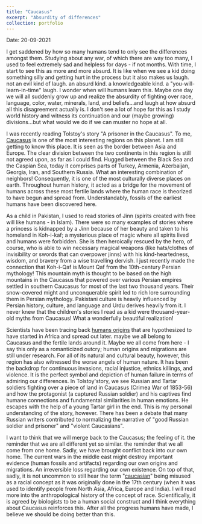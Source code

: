 ```yaml
---
title: "Caucasus"
excerpt: "Absurdity of differences"
collection: portfolio
---
```

Date: 20-09-2021

I get saddened by how so many humans tend to only see the differences amongst them. Studying about any war, of which there are way too many, I used to feel extremely sad and helpless for days - if not months. With time, I start to see this as more and more absurd. It is like when we see a kid doing something silly and getting hurt in the process but it also makes us laugh. not an evil kind of laugh. an absurd kind. a knowledgeable kind. a "you-will-learn-in-time" laugh. I wonder when will humans learn this. Maybe one day we will all suddenly grow up and realize the absurdity of fighting over race, language, color, water, minerals, land, and beliefs...and laugh at how absurd all this disagreement actually is. I don't see a lot of hope for this as I study world history and witness its continuation and our (maybe growing) divisions...but what would we do if we can muster no hope at all. 

I was recently reading Tolstoy's story "A prisoner in the Caucasus". To me, [Caucasus](https://en.wikipedia.org/wiki/Caucasus) is one of the most interesting regions on this planet. I am still getting to know this place. It is seen as the border between Asia and Europe. The clear division between the two continents in this region is still not agreed upon, as far as I could find. Hugged between the Black Sea and the Caspian Sea, today it comprises parts of Turkey, Armenia, Azerbaijan, Georgia, Iran, and Southern Russia. What an interesting combination of neighbors! Consequently, it is one of the most culturally diverse places on earth. Throughout human history, it acted as a bridge for the movement of humans across these most fertile lands where the human race is theorized to have begun and spread from. Understandably, fossils of the earliest humans have been discovered here. 

As a child in Pakistan, I used to read stories of Jinn (spirits created with free will like humans - in Islam). There were so many examples of stories where a princess is kidnapped by a Jinn because of her beauty and taken to his homeland in Koh-i-kaf; a mysterious place of magic where all spirits lived and humans were forbidden. She is then heroically rescued by the hero, of course, who is able to win necessary magical weapons (like hats/clothes of invisibility or swords that can overpower jinns) with his kind-heartedness, wisdom, and bravery from a wise travelling dervish. I just recently made the connection that Koh-i-Qaf is Mount Qaf from the 10th-century Persian mythology! This mountain myth is thought to be based on the high mountains in the Caucasus that powered over various Persian empires settled in southern Caucasus for most of the last two thousand years. Their snow-covered might and unconquerable spirit led to rich lore surrounding them in Persian mythology. Pakistani culture is heavily influenced by Persian history, culture, and language and Urdu derives heavily from it. I never knew that the children's stories I read as a kid were thousand-year-old myths from Caucasus! What a wonderfully beautiful realization! 

Scientists have been tracing back [humans origins](https://en.wikipedia.org/wiki/Human_evolution) that are hypothesized to have started in Africa and spread out later. maybe we all belong to Caucasus and the fertile lands around it. Maybe we all come from here - I say this only as a romanticized outcry; human origins and migrations are still under research. For all of its natural and cultural beauty, however, this region has also witnessed the worse angels of human nature. It has been the backdrop for continuous invasions, racial injustice, ethnics killings, and violence. It is the perfect symbol and depiction of human failure in terms of admiring our differences. In Tolstoy'story, we see Russian and Tartar soldiers fighting over a piece of land in Caucasus (Crimea War of 1853-56) and how the protagonist (a captured Russian soldier) and his captives find humane connections and fundamental similarities in human emotions. He escapes with the help of a young Tartar girl in the end. This is my personal understanding of the story, however. There has been a debate that many Russian writers contributed to normalizing the narrative of "good Russian soldier and prisoner" and "violent Caucasians". 
 
I want to think that we will merge back to the Caucasus; the feeling of it. the reminder that we are all different yet so similar. the reminder that we all come from one home. Sadly, we have brought conflict back into our own home. The current wars in the middle east might destroy important evidence (human fossils and artifacts) regarding our own origins and migrations. An irreversible loss regarding our own existence. On top of that, sadly, it is not uncommon to still hear the term "[caucasian](https://en.wikipedia.org/wiki/Caucasian_race)" being misused as a racial concept as it was originally done in the 17th century (when it was used to identify people from North Asia, Africa, Europe and India). I will read more into the anthropological history of the concept of race. Scientifically, it is agreed by biologists to be a human social construct and I think everything about Caucasus reinforces this. After all the progress humans have made, I believe we should be doing better than this. 
